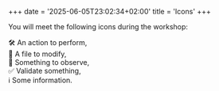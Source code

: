 +++
date = '2025-06-05T23:02:34+02:00'
title = 'Icons'
+++

You will meet the following icons during the workshop:

🛠️ An action to perform,  
📝 A file to modify,  
👀 Something to observe,  
✅ Validate something,  
ℹ️ Some information.
